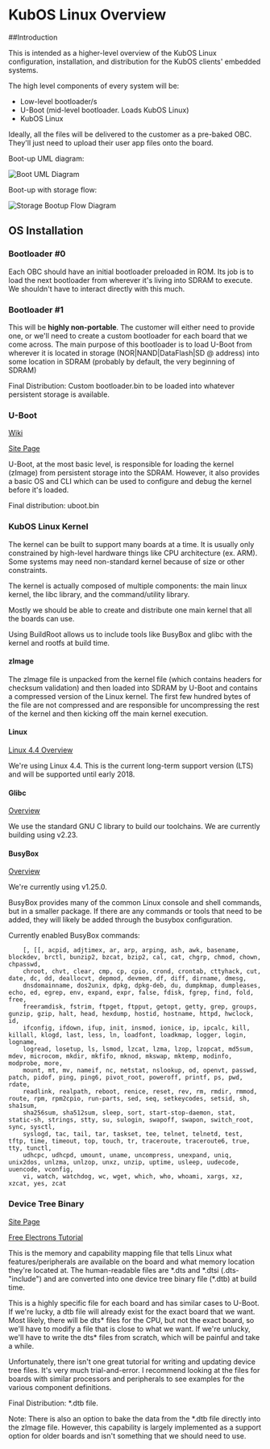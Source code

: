 # KubOS Linux Overview

##Introduction

This is intended as a higher-level overview of the KubOS Linux configuration, installation, and distribution for the KubOS clients' embedded systems.

The high level components of every system will be:
- Low-level bootloader/s
- U-Boot (mid-level bootloader. Loads KubOS Linux)
- KubOS Linux

Ideally, all the files will be delivered to the customer as a pre-baked OBC. They'll just need to upload their user app files onto the board.

Boot-up UML diagram:

![Boot UML Diagram](images/Linux-UML.png)

Boot-up with storage flow:

![Storage Bootup Flow Diagram](images/Linux_Boot_Diagram.png)

## OS Installation

### Bootloader #0

Each OBC should have an initial bootloader preloaded in ROM. Its job is to load the next bootloader from wherever it's living into SDRAM to execute.
We shouldn't have to interact directly with this much.

### Bootloader #1

This will be **highly non-portable**. The customer will either need to provide one, or we'll need to create a custom bootloader for each board that
we come across. The main purpose of this bootloader is to load U-Boot from wherever it is located in storage (NOR|NAND|DataFlash|SD @ address) into
some location in SDRAM (probably by default, the very beginning of SDRAM)

Final Distribution: Custom bootloader.bin to be loaded into whatever persistent storage is available.

### U-Boot

[Wiki](https://en.wikipedia.org/wiki/Das_U-Boot)

[Site Page](http://www.denx.de/wiki/U-Boot)

U-Boot, at the most basic level, is responsible for loading the kernel (zImage) from persistent storage into the SDRAM. However, it also provides a 
basic OS and CLI which can be used to configure and debug the kernel before it's loaded.

Final distribution: uboot.bin

### KubOS Linux Kernel

The kernel can be built to support many boards at a time.  It is usually only constrained by high-level hardware things like CPU architecture (ex. ARM).
Some systems may need non-standard kernel because of size or other constraints.

The kernel is actually composed of multiple components: the main linux kernel, the libc library, and the command/utility library.

Mostly we should be able to create and distribute one main kernel that all the boards can use.

Using BuildRoot allows us to include tools like BusyBox and glibc with the kernel and rootfs at build time.

#### zImage

The zImage file is unpacked from the kernel file (which contains headers for checksum validation) and then loaded into SDRAM by U-Boot and contains a compressed version of the Linux kernel.  The first few hundred bytes of the
file are not compressed and are responsible for uncompressing the rest of the kernel and then kicking off the main kernel execution.

#### Linux

[Linux 4.4 Overview](https://kernelnewbies.org/Linux_4.4)

We're using Linux 4.4.  This is the current long-term support version (LTS) and will be supported until early 2018.

#### Glibc

[Overview](https://www.gnu.org/software/libc/)

We use the standard GNU C library to build our toolchains. We are currently building using v2.23.

#### BusyBox

[Overview](https://busybox.net/about.html)

We're currently using v1.25.0.

BusyBox provides many of the common Linux console and shell commands, but in a smaller package.  If there are any commands or tools that need to be
added, they will likely be added through the busybox configuration.

Currently enabled BusyBox commands:

        [, [[, acpid, adjtimex, ar, arp, arping, ash, awk, basename, blockdev, brctl, bunzip2, bzcat, bzip2, cal, cat, chgrp, chmod, chown, chpasswd,
        chroot, chvt, clear, cmp, cp, cpio, crond, crontab, cttyhack, cut, date, dc, dd, deallocvt, depmod, devmem, df, diff, dirname, dmesg,
        dnsdomainname, dos2unix, dpkg, dpkg-deb, du, dumpkmap, dumpleases, echo, ed, egrep, env, expand, expr, false, fdisk, fgrep, find, fold, free,
        freeramdisk, fstrim, ftpget, ftpput, getopt, getty, grep, groups, gunzip, gzip, halt, head, hexdump, hostid, hostname, httpd, hwclock, id,
        ifconfig, ifdown, ifup, init, insmod, ionice, ip, ipcalc, kill, killall, klogd, last, less, ln, loadfont, loadkmap, logger, login, logname,
        logread, losetup, ls, lsmod, lzcat, lzma, lzop, lzopcat, md5sum, mdev, microcom, mkdir, mkfifo, mknod, mkswap, mktemp, modinfo, modprobe, more,
        mount, mt, mv, nameif, nc, netstat, nslookup, od, openvt, passwd, patch, pidof, ping, ping6, pivot_root, poweroff, printf, ps, pwd, rdate,
        readlink, realpath, reboot, renice, reset, rev, rm, rmdir, rmmod, route, rpm, rpm2cpio, run-parts, sed, seq, setkeycodes, setsid, sh, sha1sum,
        sha256sum, sha512sum, sleep, sort, start-stop-daemon, stat, static-sh, strings, stty, su, sulogin, swapoff, swapon, switch_root, sync, sysctl,
        syslogd, tac, tail, tar, taskset, tee, telnet, telnetd, test, tftp, time, timeout, top, touch, tr, traceroute, traceroute6, true, tty, tunctl,
        udhcpc, udhcpd, umount, uname, uncompress, unexpand, uniq, unix2dos, unlzma, unlzop, unxz, unzip, uptime, usleep, uudecode, uuencode, vconfig,
        vi, watch, watchdog, wc, wget, which, who, whoami, xargs, xz, xzcat, yes, zcat



### Device Tree Binary

[Site Page](https://www.devicetree.org/)

[Free Electrons Tutorial](https://events.linuxfoundation.org/sites/events/files/slides/petazzoni-device-tree-dummies.pdf)

This is the memory and capability mapping file that tells Linux what features/peripherals are available on the board and what memory location they're 
located at.  The human-readable files are \*.dts and \*.dtsi (.dts-"include") and are converted into one device tree binary file (\*.dtb) at build time. 

This is a highly specific file for each board and has similar cases to U-Boot.  If we're lucky, a dtb file will already exist for the exact board that
we want.  Most likely, there will be dts\* files for the CPU, but not the exact board, so we'll have to modify a file that is close to what we want.
If we're unlucky, we'll have to write the dts\* files from scratch, which will be painful and take a while.

Unfortunately, there isn't one great tutorial for writing and updating device tree files.  It's very much trial-and-error.  I recommend looking at the 
files for boards with similar processors and peripherals to see examples for the various component definitions.

Final Distribution: \*.dtb file.  

Note:  There is also an option to bake the data from the \*.dtb file directly into the zImage file.  However, this capability
is largely implemented as a support option for older boards and isn't something that we should need to use. 

